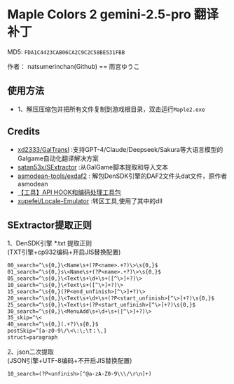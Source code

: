 # Maple Colors 2 gemini-2.5-pro 翻译补丁

MD5: `FDA1C4423CAB06CA2C9C2C58BE531FBB`

作者： natsumerinchan(Github) == 雨宮ゆうこ

## 使用方法

- 1、解压压缩包并把所有文件复制到游戏根目录，双击运行`Maple2.exe`

## Credits

- [xd2333/GalTransl](https://github.com/xd2333/GalTransl.git) :支持GPT-4/Claude/Deepseek/Sakura等大语言模型的Galgame自动化翻译解决方案
- [satan53x/SExtractor](https://github.com/satan53x/SExtractor.git) :从GalGame脚本提取和导入文本
- [asmodean-tools/exdaf2](https://github.com/hiroshil/asmodean-tools/tree/main/exdaf2) : 解包DenSDK引擎的DAF2文件头dat文件，原作者asmodean
- [【工具】API HOOK和编码处理工具包](https://www.ai2.moe/topic/29225-【工具】api-hook和编码处理工具包)
- [xupefei/Locale-Emulator](https://github.com/xupefei/Locale-Emulator.git) :转区工具,使用了其中的dll

## SExtractor提取正则

1、DenSDK引擎 *.txt 提取正则  
(TXT引擎+cp932编码+开启JIS替换配置)

```txt
00_search=^\s{0,}\<Name\s+(?P<name>.+?)\>\s{0,}$
01_search=^\s{0,}s\<Name\s+(?P<name>.+?)\>\s{0,}$
05_search=^\s{0,}\<Text\s+\d+\s+([^\>]+?)\>
10_search=^\s{0,}\<Text\s+([^\>]+?)\>
15_search=^\s{0,}(?P<end_unfinish>[^\>]+?)\>
20_search=^\s{0,}\<Text\s+\d+\s+(?P<start_unfinish>[^\>]+?)\s{0,}$
25_search=^\s{0,}\<Text\s+(?P<start_unfinish>[^\>]+?)\s{0,}$
30_search=^\s{0,}\<MenuAdd\s+\d+\s+([^\>]+?)\>
35_skip=^\<
40_search=^\s{0,}(.+?)\s{0,}$
postSkip=^[a-z0-9\/\<\:\;\t；\,]
struct=paragraph
```

2、json二次提取  
(JSON引擎+UTF-8编码+不开启JIS替换配置)

```txt
10_search=(?P<unfinish>[^@a-zA-Z0-9\\\/\r\n]+)
```
